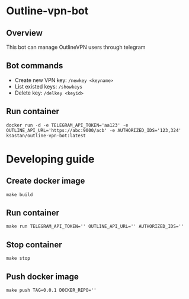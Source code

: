# Outline-vpn-bot
## Overview
This bot can manage OutlineVPN users through telegram
## Bot commands
- Create new VPN key: `/newkey <keyname>`
- List existed keys: `/showkeys`
- Delete key: `/delkey <keyid>`

## Run container
```shell
docker run -d -e TELEGRAM_API_TOKEN='aa123' -e OUTLINE_API_URL='https://abc:9000/acb' -e AUTHORIZED_IDS='123,324' ksastan/outline-vpn-bot:latest
```

# Developing guide
## Create docker image
```shell
make build
```

## Run container
```shell
make run TELEGRAM_API_TOKEN='' OUTLINE_API_URL='' AUTHORIZED_IDS=''
```

## Stop container
```shell
make stop
```

## Push docker image
```shell
make push TAG=0.0.1 DOCKER_REPO=''
```
